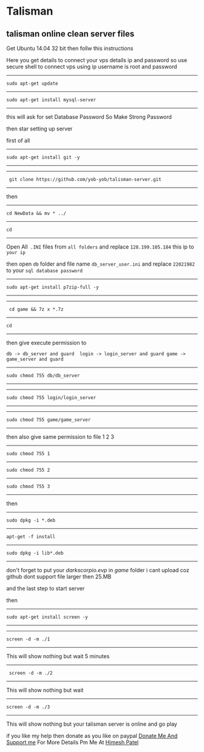 #  Talisman

## talisman online clean server files

Get Ubuntu 14.04 32 bit then follw this instructions

Here you get details to connect your vps details ip and password 
so use secure shell to connect vps using ip username is root and password
***
```sudo apt-get update ```
***
```sudo apt-get install mysql-server ```
***
this will ask for set Database Password So Make Strong Password 

then star setting up server 

first of all 
***
```sudo apt-get install git -y ```
***

***
``` git clone https://github.com/yob-yob/talisman-server.git```
***
then

***
``` cd NewData && mv * ../ ```
***
```cd```
***
Open All``` .INI``` files from ```all folders``` and replace ```128.199.105.184``` this ip to ```your ip ```

then open ```db``` folder and file name ```db_server_user.ini``` and replace ```22021982``` to your ```sql database password``` 

***
``` sudo apt-get install p7zip-full -y ```
***

***
``` cd game && 7z x *.7z```
***
```cd```
***
then give execute permission to 

``` db -> db_server and guard  login -> login_server and guard game -> game_server and guard ```



***
```sudo chmod 755 db/db_server```
***



***
```sudo chmod 755 login/login_server```
***


***
```sudo chmod 755 game/game_server```
***

then also give same permission to file 1 2 3 

***
```sudo chmod 755 1```
***
```sudo chmod 755 2```
***
```sudo chmod 755 3```
***
then
***
```sudo dpkg -i *.deb ```
***
```apt-get -f install ```
***
```sudo dpkg -i lib*.deb ```
***
 don't forget to put your  *darkscorpio.evp*  in *game* folder i cant upload coz github dont support file larger then 25.MB 



and the last step to start server 


then

***
``` sudo apt-get install screen -y ```
***

*** 
``` screen -d -m ./1 ```
***

This will show nothing but wait 5 minutes

***
```  screen -d -m ./2 ```
***

This will show nothing but wait 
***
 ``` screen -d -m ./3 ```
***

 This will show nothing but your talisman server is online  and go play 
 
 
 
 if you like my help then donate as you like on paypal [Donate Me And Support me](https://paypal.me/Krushnadeep)
  For More Details Pm Me At [Himesh Patel](https://fb.me/darkscorpiont)  
 
 


